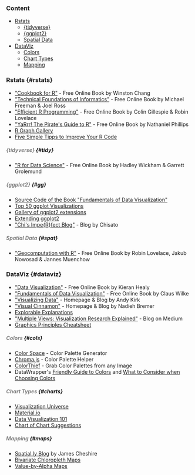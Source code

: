 ### Content

* [Rstats](#rstats)
  + [{tidyverse}](#tidy)
  + [{ggplot2}](#gg)
  + [Spatial Data](#spatial)
* [DataViz](#dataviz)
  + [Colors](#cols)
  + [Chart Types](#charts)
  + [Mapping](#maps)


### Rstats {#rstats}

* ["Cookbook for R"](http://www.cookbook-r.com/) - Free Online Book by Winston Chang
* ["Technical Foundations of Informatics"](https://info201.github.io/) - Free Online Book by Michael Freeman & Joel Ross
* ["Efficient R Programming"](https://bookdown.org/csgillespie/efficientR/) - Free Online Book by Colin Gillespie & Robin Lovelace
* ["YaRrr! The Pirate's Guide to R"](https://bookdown.org/ndphillips/YaRrr/) - Free Online Book by Nathaniel Phillips
* [R Graph Gallery](https://www.r-graph-gallery.com/)
* [Five Simple Tipps to Improve Your R Code](https://drsimonj.svbtle.com/five-simple-tricks-to-improve-your-r-code)

##### <font color=#808080>{tidyverse}</font> {#tidy}

* ["R for Data Science"](https://r4ds.had.co.nz/) - Free Online Book by Hadley Wickham & Garrett Grolemund

##### <font color=#808080>{ggplot2}</font> {#gg}

* [Source Code of the Book "Fundamentals of Data Visualization"](https://github.com/clauswilke/dataviz)
* [Top 50 ggplot Visualizations](http://r-statistics.co/Top50-Ggplot2-Visualizations-MasterList-R-Code.html)
* [Gallery of ggplot2 extensions](http://www.ggplot2-exts.org/gallery/)
* [Extending ggplot2](https://cran.r-project.org/web/packages/ggplot2/vignettes/extending-ggplot2.html)
* ["Chi's Impe{R}fect Blog"](https://chichacha.netlify.com/) - Blog by Chisato

##### <font color=#808080>Spatial Data</font> {#spat}

* ["Geocomputation with R"](https://geocompr.robinlovelace.net/index.html) - Free Online Book by Robin Lovelace, Jakub Nowosad & Jannes Muenchow


### DataViz {#dataviz}

* ["Data Visualization"](http://socviz.co/) - Free Online Book by Kieran Healy  
* ["Fundamentals of Data Visualization"](https://serialmentor.com/dataviz/) - Free Online Book by Claus Wilke
* ["Visualizing Data"](http://www.visualisingdata.com/) - Homepage & Blog by Andy Kirk
* ["Visual Cinnamon"](https://www.visualcinnamon.com/) - Homepage & Blog by Nadieh Bremer
* [Explorable Explanations](https://explorabl.es/)
* ["Multiple Views: Visualization Research Explained"](https://medium.com/multiple-views-visualization-research-explained) - Blog on Medium
* [Graphics Principles Cheatsheet](https://graphicsprinciples.github.io/)

##### <font color=#808080>Colors</font> {#cols}

* [Color Space](https://mycolor.space/) - Color Palette Generator
* [Chroma.js](https://gka.github.io/palettes/#/9|s|00429d,96ffea,ffffe0|ffffe0,ff005e,93003a|1|1) - Color Palette Helper
* [ColorThief](https://lokeshdhakar.com/projects/color-thief/) - Grab Color Palettes from any Image
* DataWrapper's [Friendly Guide to Colors](https://blog.datawrapper.de/colorguide/) and [What to Consider when Choosing Colors](https://blog.datawrapper.de/colors/)

##### <font color=#808080>Chart Types</font> {#charts}

* [Visualization Universe](http://visualizationuniverse.com/charts/?sortBy=volume&sortDir=desc)
* [Material.io](https://material.io/design/communication/data-visualization.html)
* [Data Visualization 101](https://blog.hubspot.com/marketing/types-of-graphs-for-data-visualization)
* [Chart of Chart Suggestions](https://extremepresentation.typepad.com/files/choosing-a-good-chart-09.pdf)

##### <font color=#808080>Mapping</font> {#maps}

* [Spatial.ly Blog](http://spatial.ly/) by James Cheshire
* [Bivariate Chloropleth Maps](http://www.joshuastevens.net/cartography/make-a-bivariate-choropleth-map/)
* [Value-by-Alpha Maps](http://andywoodruff.com/blog/value-by-alpha-maps/)
